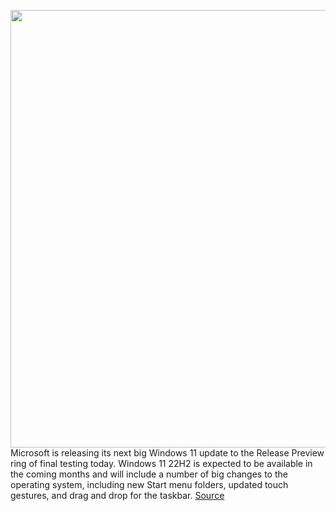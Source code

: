 <img src='https://cdn.vox-cdn.com/thumbor/yOI4VAyeM0i_eBuptmW_-u979nM=/0x0:1920x1080/1200x800/filters:focal(807x387:1113x693)/cdn.vox-cdn.com/uploads/chorus_image/image/70952328/Hero_Bloom_Logo.0.jpg' width='700px' /><br/>
Microsoft is releasing its next big Windows 11 update to the Release Preview ring of final testing today. Windows 11 22H2 is expected to be available in the coming months and will include a number of big changes to the operating system, including new Start menu folders, updated touch gestures, and drag and drop for the taskbar.
<a href='https://www.theverge.com/2022/6/7/23158357/microsoft-windows-11-22h2-update-release-preview-features-download'> Source <a/>